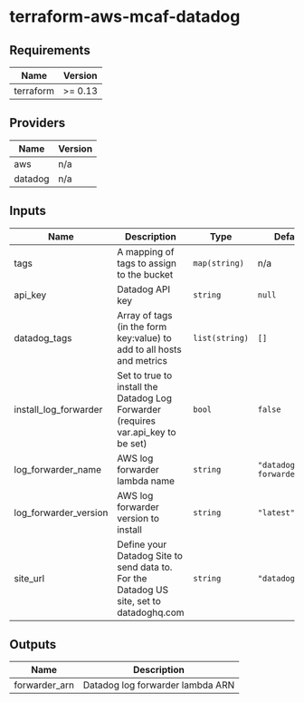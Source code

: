 # terraform-aws-mcaf-datadog

<!--- BEGIN_TF_DOCS --->
## Requirements

| Name | Version |
|------|---------|
| terraform | >= 0.13 |

## Providers

| Name | Version |
|------|---------|
| aws | n/a |
| datadog | n/a |

## Inputs

| Name | Description | Type | Default | Required |
|------|-------------|------|---------|:--------:|
| tags | A mapping of tags to assign to the bucket | `map(string)` | n/a | yes |
| api\_key | Datadog API key | `string` | `null` | no |
| datadog\_tags | Array of tags (in the form key:value) to add to all hosts and metrics | `list(string)` | `[]` | no |
| install\_log\_forwarder | Set to true to install the Datadog Log Forwarder (requires var.api\_key to be set) | `bool` | `false` | no |
| log\_forwarder\_name | AWS log forwarder lambda name | `string` | `"datadog-forwarder"` | no |
| log\_forwarder\_version | AWS log forwarder version to install | `string` | `"latest"` | no |
| site\_url | Define your Datadog Site to send data to. For the Datadog US site, set to datadoghq.com | `string` | `"datadoghq.eu"` | no |

## Outputs

| Name | Description |
|------|-------------|
| forwarder\_arn | Datadog log forwarder lambda ARN |

<!--- END_TF_DOCS --->
